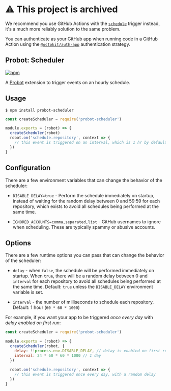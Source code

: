 # ⚠️ This project is archived

We recommend you use GitHub Actions with the [`schedule`](https://docs.github.com/en/actions/reference/events-that-trigger-workflows#scheduled-events) trigger instead, it's a much more reliably solution to the same problem.

You can authenticate as your GitHub app when running code in a GitHub Action using the [`@octokit/auth-app`](https://github.com/octokit/auth-app.js/) authentication strategy.

## Probot: Scheduler

[![npm](https://img.shields.io/npm/v/probot-scheduler.svg)](https://www.npmjs.com/package/probot-scheduler)

A [Probot](https://github.com/probot/probot) extension to trigger events on an hourly schedule.

## Usage

```shell
$ npm install probot-scheduler
```

```js
const createScheduler = require('probot-scheduler')

module.exports = (robot) => {
  createScheduler(robot)
  robot.on('schedule.repository', context => {
    // this event is triggered on an interval, which is 1 hr by default
  })
}
```

## Configuration

There are a few environment variables that can change the behavior of the scheduler:

- `DISABLE_DELAY=true` - Perform the schedule immediately on startup, instead of waiting for the random delay between 0 and 59:59 for each repository, which exists to avoid all schedules being performed at the same time.

- `IGNORED_ACCOUNTS=comma,separated,list` - GitHub usernames to ignore when scheduling. These are typically spammy or abusive accounts.


## Options

There are a few runtime options you can pass that can change the behavior of the scheduler:

* `delay` - when `false`, the schedule will be performed immediately on startup. When `true`, there will be a random delay between 0 and `interval` for each repository to avoid all schedules being performed at the same time. Default: `true` unless the `DISABLE_DELAY` environment variable is set.

* `interval` - the number of milliseconds to schedule each repository. Default: 1 hour (`60 * 60 * 1000`)

For example, if you want your app to be triggered *once every day* with *delay enabled on first run*:

```js
const createScheduler = require('probot-scheduler')

module.exports = (robot) => {
  createScheduler(robot, {
    delay: !!process.env.DISABLE_DELAY, // delay is enabled on first run
    interval: 24 * 60 * 60 * 1000 // 1 day
  })
  
  robot.on('schedule.repository', context => {
    // this event is triggered once every day, with a random delay
  })
}
```
